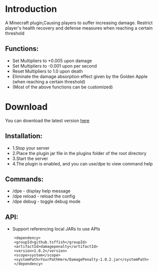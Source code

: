 # Introduction

A Minecraft plugin,Causing players to suffer increasing damage. 
Restrict player's health recovery and defense measures when reaching a certain threshold

## Functions:
- Set Multipliers to +0.005 upon damage
- Set Multipliers to -0.001 upon per second
- Reset Multipliers to 1.0 upon death
- Eliminate the damage absorption effect given by the Golden Apple (when reaching a certain threshold)
- (Most of the above functions can be customized)

# Download
You can download the latest version [here](https://www.spigotmc.org/resources/damage-penalty.115162/)

## Installation:
- 1.Stop your server
- 2.Place the plugin jar file in the plugins folder of the root directory
- 3.Start the server
- 4.The plugin is enabled, and you can use/dpe to view command help

## Commands:
- /dpe - display help message
- /dpe reload - reload the config
- /dpe debug - toggle debug mode

## API:
- Support referencing local JARs to use APIs
```plaintext
	<dependency>
	<groupId>github.tsffish</groupId>
	<artifactId>damagepenalty</artifactId>
	<version>1.0.2</version>
	<scope>system</scope>
	<systemPath>YourPathHere/DamagePenalty-1.0.2.jar</systemPath>
	</dependency>
```